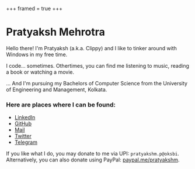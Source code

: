 +++
framed = true
+++
<div style="text-align: left">

# Pratyaksh Mehrotra

Hello there! I'm Pratyaksh (a.k.a. Clippy) and I like to tinker around with Windows in my free time.

I code... sometimes. Othertimes, you can find me listening to music, reading a book or watching a movie.

... And I'm pursuing my Bachelors of Computer Science from the University of Engineering and Management, Kolkata.

### Here are places where I can be found:

- [LinkedIn](https://www.linkedin.com/in/pratyakshm/)
- [GitHub](https://github.com/pratyakshm)
- [Mail](mailto:contact@pratyakshm.com)
- [Twitter](https://twitter.com/yopratyaksh)
- [Telegram](https://t.me/pratyakshm)

If you like what I do, you may donate to me via UPI: ``pratyakshm.p@oksbi``.
Alternatively, you can also donate using PayPal: [paypal.me/pratyakshm](https://paypal.me/pratyakshm).
</div>